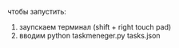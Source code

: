 чтобы запустить: 
1) заупскаем терминал (shift + right touch pad)
2) вводим python taskmeneger.py tasks.json
